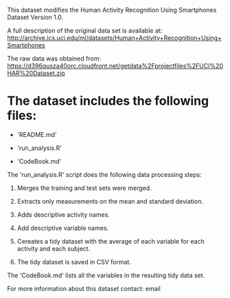 This dataset modifies the Human Activity Recognition Using Smartphones Dataset Version 1.0.

A full description of the original data set is available at: http://archive.ics.uci.edu/ml/datasets/Human+Activity+Recognition+Using+Smartphones

The raw data was obtained from: https://d396qusza40orc.cloudfront.net/getdata%2Fprojectfiles%2FUCI%20HAR%20Dataset.zip

The dataset includes the following files:
=========================================

- 'README.md'

- 'run_analysis.R'

- 'CodeBook.md'


The 'run_analysis.R' script does the following data processing steps:

1. Merges the training and test sets were merged.

2. Extracts only measurements on the mean and standard deviation.

3. Adds descriptive activity names.
  
4. Add descriptive variable names.

5. Cereates a tidy dataset with the average of each variable for each activity and each subject.

6. The tidy dataset is saved in CSV format.


The 'CodeBook.md' lists all the variables in the resulting tidy data set.

For more information about this dataset contact: email